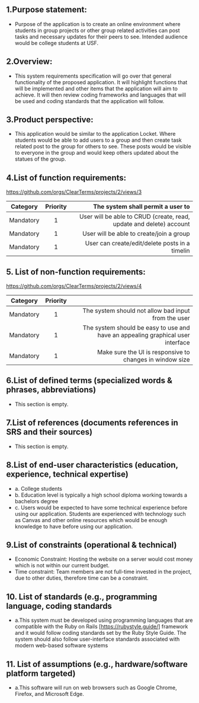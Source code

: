 ## 1.Purpose statement:  
  - Purpose of the application is to create an online environment where students in group projects or other group related activities can post tasks and necessary updates for their peers to see. Intended audience would be college students at USF.


## 2.Overview: 
  - This system requirements specification will go over that general functionality of the proposed application. It will highlight functions that will be implemented and other items that the application will aim to achieve. It will then review coding frameworks and languages that will be used and coding standards that the application will follow.


## 3.Product perspective: 
  - This application would be similar to the application Locket. Where students would be able to add users to a group and then create task related post to the group for others to see. These posts would be visible to everyone in the group and would keep others updated about the statues of the group.

## 4.List of function requirements:
https://github.com/orgs/ClearTerms/projects/2/views/3

| Category      | Priority  |    The system shall permit a user to                                            |
| ------------- |:---------:|--------------------------------------------------------------------------------:|
| Mandatory     | 1         | User will be able to CRUD (create, read, update and delete) account             |
| Mandatory     | 1         | User will be able to create/join a group                                        |
| Mandatory     | 1         |   User can create/edit/delete posts in a timelin                                |





## 5. List of non-function requirements:
https://github.com/orgs/ClearTerms/projects/2/views/4

| Category      | Priority  |                                                                                 |
| ------------- |:---------:|--------------------------------------------------------------------------------:|
| Mandatory     | 1         | The system should not allow bad input from the user                             |
| Mandatory     | 1         | The system should be easy to use and have an appealing graphical user interface |
| Mandatory     | 1         |   Make sure the UI is responsive to changes in window size                      |


## 6.List of defined terms (specialized words & phrases, abbreviations)
  - This section is empty.
## 7.List of references (documents references in SRS and their sources)
  - This section is empty.
## 8.List of end-user characteristics (education, experience, technical expertise)
  - a. College students
  - b. Education level is typically a high school diploma working towards a bachelors degree
  - c. Users would be expected to have some technical experience before using our application. Students are experienced with technology such as Canvas and other online resources which would be enough knowledge to have before using our application.
## 9.List of constraints (operational & technical)
  - Economic Constraint: Hosting the website on a server would cost money which is not within our current budget.
  - Time constraint: Team members are not full-time invested in the project, due to other duties, therefore time can be a constraint.
    
## 10. List of standards (e.g., programming language, coding standards
  - a.This system must be developed using programming languages that are compatible with the Ruby on Rails [https://rubystyle.guide/] framework and it would follow coding standards set by the Ruby Style Guide. The system should also follow user-interface standards associated with modern web-based software systems

## 11.   List of assumptions (e.g., hardware/software platform targeted)
  - a.This software will run on web browsers such as Google Chrome, Firefox, and Microsoft Edge.
